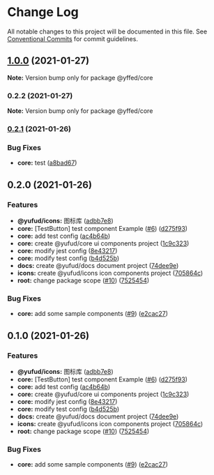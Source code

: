 # Change Log

All notable changes to this project will be documented in this file.
See [Conventional Commits](https://conventionalcommits.org) for commit guidelines.

## [1.0.0](https://github.com/Future-FE-Temp/yufu-design/compare/@yffed/core@0.2.1...@yffed/core@1.0.0) (2021-01-27)

**Note:** Version bump only for package @yffed/core





### 0.2.2 (2021-01-27)

**Note:** Version bump only for package @yffed/core





### [0.2.1](https://github.com/Future-FE-Temp/yufu-design/compare/@yffed/core@0.2.0...@yffed/core@0.2.1) (2021-01-26)


### Bug Fixes

* **core:** test ([a8bad67](https://github.com/Future-FE-Temp/yufu-design/commit/a8bad671c4b76113ef15d47446ba2b23121e7438))



## 0.2.0 (2021-01-26)


### Features

* **@yufud/icons:** 图标库 ([adbb7e8](https://github.com/Future-FE-Temp/yufu-design/commit/adbb7e84353203b0158eaf6ee2fd579850aa07a9))
* **core:** [TestButton] test component Example ([#6](https://github.com/Future-FE-Temp/yufu-design/issues/6)) ([d275f93](https://github.com/Future-FE-Temp/yufu-design/commit/d275f9363edf33decb83b4a2d759ddaba3b4122a))
* **core:** add test config ([ac4b64b](https://github.com/Future-FE-Temp/yufu-design/commit/ac4b64b5a5578228188fbe59b5ff28f90721811e))
* **core:** create @yufud/core ui components project ([1c9c323](https://github.com/Future-FE-Temp/yufu-design/commit/1c9c3231e443a9dc447ce026ada4b6295c528715))
* **core:** modify jest config ([8e43217](https://github.com/Future-FE-Temp/yufu-design/commit/8e432178b440f89ddf3764dbaeb126e50a8e24a4))
* **core:** modify test config ([b4d525b](https://github.com/Future-FE-Temp/yufu-design/commit/b4d525b76b846b0ceb03f73f0b48cfb59c1cd3f5))
* **docs:** create @yufud/docs document project ([74dee9e](https://github.com/Future-FE-Temp/yufu-design/commit/74dee9e89d8cffcca06c23c2e96db6c84befc1ae))
* **icons:** create @yufud/icons icon components project ([705864c](https://github.com/Future-FE-Temp/yufu-design/commit/705864c4da48a9233dc21107ac374b35f9f4c46e))
* **root:** change package scope ([#10](https://github.com/Future-FE-Temp/yufu-design/issues/10)) ([7525454](https://github.com/Future-FE-Temp/yufu-design/commit/7525454ee1e45d5fbd558b6bd2e1af4f1afb8956))


### Bug Fixes

* **core:** add some sample components ([#9](https://github.com/Future-FE-Temp/yufu-design/issues/9)) ([e2cac27](https://github.com/Future-FE-Temp/yufu-design/commit/e2cac274bc0cb385ba12652e7839042f7bd3cc2c))



## 0.1.0 (2021-01-26)


### Features

* **@yufud/icons:** 图标库 ([adbb7e8](https://github.com/Future-FE-Temp/yufu-design/commit/adbb7e84353203b0158eaf6ee2fd579850aa07a9))
* **core:** [TestButton] test component Example ([#6](https://github.com/Future-FE-Temp/yufu-design/issues/6)) ([d275f93](https://github.com/Future-FE-Temp/yufu-design/commit/d275f9363edf33decb83b4a2d759ddaba3b4122a))
* **core:** add test config ([ac4b64b](https://github.com/Future-FE-Temp/yufu-design/commit/ac4b64b5a5578228188fbe59b5ff28f90721811e))
* **core:** create @yufud/core ui components project ([1c9c323](https://github.com/Future-FE-Temp/yufu-design/commit/1c9c3231e443a9dc447ce026ada4b6295c528715))
* **core:** modify jest config ([8e43217](https://github.com/Future-FE-Temp/yufu-design/commit/8e432178b440f89ddf3764dbaeb126e50a8e24a4))
* **core:** modify test config ([b4d525b](https://github.com/Future-FE-Temp/yufu-design/commit/b4d525b76b846b0ceb03f73f0b48cfb59c1cd3f5))
* **docs:** create @yufud/docs document project ([74dee9e](https://github.com/Future-FE-Temp/yufu-design/commit/74dee9e89d8cffcca06c23c2e96db6c84befc1ae))
* **icons:** create @yufud/icons icon components project ([705864c](https://github.com/Future-FE-Temp/yufu-design/commit/705864c4da48a9233dc21107ac374b35f9f4c46e))
* **root:** change package scope ([#10](https://github.com/Future-FE-Temp/yufu-design/issues/10)) ([7525454](https://github.com/Future-FE-Temp/yufu-design/commit/7525454ee1e45d5fbd558b6bd2e1af4f1afb8956))


### Bug Fixes

* **core:** add some sample components ([#9](https://github.com/Future-FE-Temp/yufu-design/issues/9)) ([e2cac27](https://github.com/Future-FE-Temp/yufu-design/commit/e2cac274bc0cb385ba12652e7839042f7bd3cc2c))
